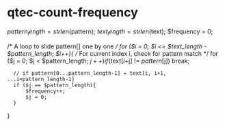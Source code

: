 # qtec-count-frequency

  $pattern_length = strlen($pattern);
  $text_length = strlen($text);
  $frequency = 0;

  /* A loop to slide pattern[] one by one */
  for ($i = 0; $i <= $text_length - $pattern_length; $i++){
      /* For current index i, check for pattern match */
      for ($j = 0; $j < $pattern_length; $j++)
          if ($text[$i+$j] != $pattern[$j])
              break;

      // if pattern[0...pattern_length-1] = text[i, i+1, ...i+pattern_length-1]
      if ($j == $pattern_length){
          $frequency++;
          $j = 0;
      }
  }


